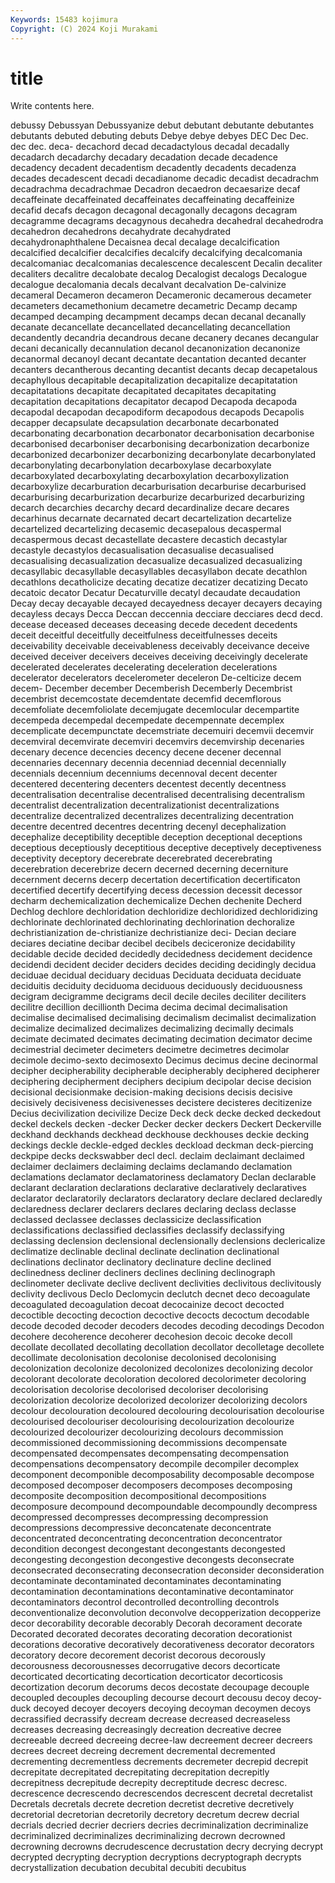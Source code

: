 ```yaml
---
Keywords: 15483 kojimura
Copyright: (C) 2024 Koji Murakami
---
```


# title

Write contents here.



 debussy
Debussyan Debussyanize debut debutant debutante debutantes debutants debuted debuting debuts
Debye debye debyes DEC Dec Dec. dec dec. deca- decachord
decad decadactylous decadal decadally decadarch decadarchy decadary decadation decade decadence
decadency decadent decadentism decadently decadents decadenza decades decadescent decadi decadianome
decadic decadist decadrachm decadrachma decadrachmae Decadron decaedron decaesarize decaf decaffeinate
decaffeinated decaffeinates decaffeinating decaffeinize decafid decafs decagon decagonal decagonally decagons
decagram decagramme decagrams decagynous decahedra decahedral decahedrodra decahedron decahedrons decahydrate
decahydrated decahydronaphthalene Decaisnea decal decalage decalcification decalcified decalcifier decalcifies decalcify
decalcifying decalcomania decalcomaniac decalcomanias decalescence decalescent Decalin decaliter decaliters decalitre
decalobate decalog Decalogist decalogs Decalogue decalogue decalomania decals decalvant decalvation
De-calvinize decameral Decameron decameron Decameronic decamerous decameter decameters decamethonium decametre
decametric Decamp decamp decamped decamping decampment decamps decan decanal decanally
decanate decancellate decancellated decancellating decancellation decandently decandria decandrous decane decanery
decanes decangular decani decanically decannulation decanol decanonization decanonize decanormal decanoyl
decant decantate decantation decanted decanter decanters decantherous decanting decantist decants
decap decapetalous decaphyllous decapitable decapitalization decapitalize decapitatation decapitatations decapitate decapitated
decapitates decapitating decapitation decapitations decapitator decapod Decapoda decapoda decapodal decapodan
decapodiform decapodous decapods Decapolis decapper decapsulate decapsulation decarbonate decarbonated decarbonating
decarbonation decarbonator decarbonisation decarbonise decarbonised decarboniser decarbonising decarbonization decarbonize decarbonized
decarbonizer decarbonizing decarbonylate decarbonylated decarbonylating decarbonylation decarboxylase decarboxylate decarboxylated decarboxylating
decarboxylation decarboxylization decarboxylize decarburation decarburisation decarburise decarburised decarburising decarburization decarburize
decarburized decarburizing decarch decarchies decarchy decard decardinalize decare decares decarhinus
decarnate decarnated decart decartelization decartelize decartelized decartelizing decasemic decasepalous decaspermal
decaspermous decast decastellate decastere decastich decastylar decastyle decastylos decasualisation decasualise
decasualised decasualising decasualization decasualize decasualized decasualizing decasyllabic decasyllable decasyllables decasyllabon
decate decathlon decathlons decatholicize decating decatize decatizer decatizing Decato decatoic
decator Decatur Decaturville decatyl decaudate decaudation Decay decay decayable decayed
decayedness decayer decayers decaying decayless decays Decca Deccan deccennia decciare
decciares decd decd. decease deceased deceases deceasing decede decedent decedents
deceit deceitful deceitfully deceitfulness deceitfulnesses deceits deceivability deceivable deceivableness deceivably
deceivance deceive deceived deceiver deceivers deceives deceiving deceivingly decelerate decelerated
decelerates decelerating deceleration decelerations decelerator decelerators decelerometer deceleron De-celticize decem
decem- December december Decemberish Decemberly Decembrist decembrist decemcostate decemdentate decemfid
decemflorous decemfoliate decemfoliolate decemjugate decemlocular decempartite decempeda decempedal decempedate decempennate
decemplex decemplicate decempunctate decemstriate decemuiri decemvii decemvir decemviral decemvirate decemviri
decemvirs decemvirship decenaries decenary decence decencies decency decene decener decennal
decennaries decennary decennia decenniad decennial decennially decennials decennium decenniums decennoval
decent decenter decentered decentering decenters decentest decently decentness decentralisation decentralise
decentralised decentralising decentralism decentralist decentralization decentralizationist decentralizations decentralize decentralized decentralizes
decentralizing decentration decentre decentred decentres decentring decenyl decephalization decephalize deceptibility
deceptible deception deceptional deceptions deceptious deceptiously deceptitious deceptive deceptively deceptiveness
deceptivity deceptory decerebrate decerebrated decerebrating decerebration decerebrize decern decerned decerning
decerniture decernment decerns decerp decertation decertification decertificaton decertified decertify decertifying
decess decession decessit decessor decharm dechemicalization dechemicalize Dechen dechenite Decherd
Dechlog dechlore dechloridation dechloridize dechloridized dechloridizing dechlorinate dechlorinated dechlorinating dechlorination
dechoralize dechristianization de-christianize dechristianize deci- Decian deciare deciares deciatine decibar
decibel decibels deciceronize decidability decidable decide decided decidedly decidedness decidement
decidence decidendi decident decider deciders decides deciding decidingly decidua deciduae
decidual deciduary deciduas Deciduata deciduata deciduate deciduitis deciduity deciduoma deciduous
deciduously deciduousness decigram decigramme decigrams decil decile deciles deciliter deciliters
decilitre decillion decillionth Decima decima decimal decimalisation decimalise decimalised decimalising
decimalism decimalist decimalization decimalize decimalized decimalizes decimalizing decimally decimals decimate
decimated decimates decimating decimation decimator decime decimestrial decimeter decimeters decimetre
decimetres decimolar decimole decimo-sexto decimosexto Decimus decimus decine decinormal decipher
decipherability decipherable decipherably deciphered decipherer deciphering decipherment deciphers decipium decipolar
decise decision decisional decisionmake decision-making decisions decisis decisive decisively decisiveness
decisivenesses decistere decisteres decitizenize Decius decivilization decivilize Decize Deck deck
decke decked deckedout deckel deckels decken -decker Decker decker deckers
Deckert Deckerville deckhand deckhands deckhead deckhouse deckhouses deckie decking deckings
deckle deckle-edged deckles deckload deckman deck-piercing deckpipe decks deckswabber decl
decl. declaim declaimant declaimed declaimer declaimers declaiming declaims declamando declamation
declamations declamator declamatoriness declamatory Declan declarable declarant declaration declarations declarative
declaratively declaratives declarator declaratorily declarators declaratory declare declared declaredly declaredness
declarer declarers declares declaring declass declasse declassed declassee declasses declassicize
declassification declassifications declassified declassifies declassify declassifying declassing declension declensional declensionally
declensions declericalize declimatize declinable declinal declinate declination declinational declinations declinator
declinatory declinature decline declined declinedness decliner decliners declines declining declinograph
declinometer declivate declive declivent declivities declivitous declivitously declivity declivous Declo
Declomycin declutch decnet deco decoagulate decoagulated decoagulation decoat decocainize decoct
decocted decoctible decocting decoction decoctive decocts decoctum decodable decode decoded
decoder decoders decodes decoding decodings Decodon decohere decoherence decoherer decohesion
decoic decoke decoll decollate decollated decollating decollation decollator decolletage decollete
decollimate decolonisation decolonise decolonised decolonising decolonization decolonize decolonized decolonizes decolonizing
decolor decolorant decolorate decoloration decolored decolorimeter decoloring decolorisation decolorise decolorised
decoloriser decolorising decolorization decolorize decolorized decolorizer decolorizing decolors decolour decolouration
decoloured decolouring decolourisation decolourise decolourised decolouriser decolourising decolourization decolourize decolourized
decolourizer decolourizing decolours decommission decommissioned decommissioning decommissions decompensate decompensated decompensates
decompensating decompensation decompensations decompensatory decompile decompiler decomplex decomponent decomponible decomposability
decomposable decompose decomposed decomposer decomposers decomposes decomposing decomposite decomposition decompositional
decompositions decomposure decompound decompoundable decompoundly decompress decompressed decompresses decompressing decompression
decompressions decompressive deconcatenate deconcentrate deconcentrated deconcentrating deconcentration deconcentrator decondition decongest
decongestant decongestants decongested decongesting decongestion decongestive decongests deconsecrate deconsecrated deconsecrating
deconsecration deconsider deconsideration decontaminate decontaminated decontaminates decontaminating decontamination decontaminations decontaminative
decontaminator decontaminators decontrol decontrolled decontrolling decontrols deconventionalize deconvolution deconvolve decopperization
decopperize decor decorability decorable decorably Decorah decorament decorate Decorated decorated
decorates decorating decoration decorationist decorations decorative decoratively decorativeness decorator decorators
decoratory decore decorement decorist decorous decorously decorousness decorousnesses decorrugative decors
decorticate decorticated decorticating decortication decorticator decorticosis decortization decorum decorums decos
decostate decoupage decouple decoupled decouples decoupling decourse decourt decousu decoy
decoy-duck decoyed decoyer decoyers decoying decoyman decoymen decoys decrassified decrassify
decream decrease decreased decreaseless decreases decreasing decreasingly decreation decreative decree
decreeable decreed decreeing decree-law decreement decreer decreers decrees decreet decreing
decrement decremental decremented decrementing decrementless decrements decremeter decrepid decrepit decrepitate
decrepitated decrepitating decrepitation decrepitly decrepitness decrepitude decrepity decreptitude decresc decresc.
decrescence decrescendo decrescendos decrescent decretal decretalist Decretals decretals decrete decretion
decretist decretive decretively decretorial decretorian decretorily decretory decretum decrew decrial
decrials decried decrier decriers decries decriminalization decriminalize decriminalized decriminalizes decriminalizing
decrown decrowned decrowning decrowns decrudescence decrustation decry decrying decrypt decrypted
decrypting decryption decryptions decryptograph decrypts decrystallization decubation decubital decubiti decubitus
